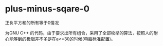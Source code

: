 # plus-minus-sqare-0
<p>正负平方和的所有等于0情况</p>
<p>为GNU C++ 的代码，由于要求出所有组合，采用了全部枚举的算法，按照人的耐心能等到的极限差不多是在a<=30的时候(电脑标准配置)。</p>
